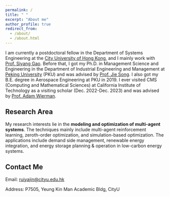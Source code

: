 ```yaml
---
permalink: /
title: " "
excerpt: "About me"
author_profile: true
redirect_from: 
  - /about/
  - /about.html
---
```


I am currently a postdoctoral fellow in the Department of Systems Engineering at the [City University of Hong Kong](https://www.cityu.edu.hk/), and I mainly work with [Prof. Siyang Gao](https://www.cityu.edu.hk/stfprofile/siyangao.htm). Before that, I got my Ph.D. in Management Science and Engineering in the Department of Industrial Engineering and Management at [Peking University](https://english.pku.edu.cn/) (PKU) and was advised by [Prof. Jie Song](http://www2.coe.pku.edu.cn/faculty/songjie/indexen.html). I also got my B.E. degree in Aerospace Engineering at PKU in 2019. I ever visited CMS (Computing and Mathematical Sciences) at California Institute of Technology as a visiting scholar (Dec. 2022-Dec. 2023) and was advised by [Prof. Adam Wierman](https://adamwierman.com/).

## Research Area
My research interests lie in the **modeling and optimization of multi-agent systems**. The techniques mainly include multi-agent reinforcement learning, zeroth-order optimization, and simulation-based optimization. The applications include demand side management, renewable energy integration, and energy storage planning & operation in low-carbon energy systems.

## Contact Me
Email: ruiyajin@cityu.edu.hk

Address: P7505, Yeung Kin Man Academic Bldg, CityU
